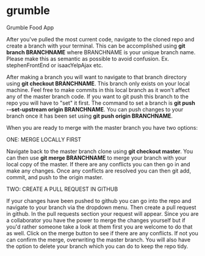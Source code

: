 # grumble
Grumble Food App

After you've pulled the most current code, navigate to the cloned repo and create a branch with your terminal. This can be accomplished using <b>git branch BRANCHNAME</b> where BRANCHNAME is your unique branch name. Please make this as semantic as possible to avoid confusion. Ex. stephenFrontEnd or isaacYelpAjax etc.  

After making a branch you will want to navigate to that branch directory using <b>git checkout BRANCHNAME</b>. 
This branch only exists on your local machine. Feel free to make commits in this local branch as it won't affect any of the master branch code. If you want to git push this branch to the repo you will have to "set" it first. The command to set a branch is <b>git push --set-upstream origin BRANCHNAME</b>. You can push changes to your branch once it has been set using <b>git push origin BRANCHNAME</b>. 

When you are ready to merge with the master branch you have two options:


ONE: MERGE LOCALLY FIRST 

Navigate back to the master branch clone using <b>git checkout master</b>. You can then use <b>git merge BRANCHNAME</b> to merge your branch with your local copy of the master. If there are any conflicts you can then go in and make any changes. Once any conflicts are resolved you can then git add, commit, and push to the origin master. 


TWO: CREATE A PULL REQUEST IN GITHUB

If your changes have been pushed to github you can go into the repo and navigate to your branch via the dropdown menu. Then create a pull request in github. In the pull requests section your request will appear. Since you are a collaborator you have the power to merge the changes yourself but if you'd rather someone take a look at them first you are welcome to do that as well. Click on the merge button to see if there are any conflicts. If not you can confirm the merge, overwriting the master branch. You will also have the option to delete your branch which you can do to keep the repo tidy. 
